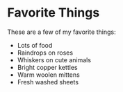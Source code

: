 # Favorite Things

These are a few of my favorite things:


- Lots of food
- Raindrops on roses
- Whiskers on cute animals
- Bright copper kettles
- Warm woolen mittens
- Fresh washed sheets

